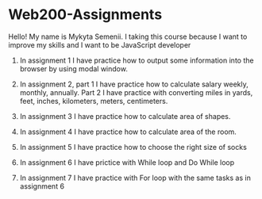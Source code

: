 # Web200-Assignments
Hello! My name is Mykyta Semenii.
I taking this course because I want to improve my skills and I want to be JavaScript developer

1) In assignment 1 I have practice how to output some information into the browser by using modal window.

2) In assignment 2, part 1 I have practice how to calculate salary weekly, monthly, annually. Part 2 I have practice with converting miles in yards, feet, inches, kilometers, meters, centimeters.

3) In assignment 3 I have practice how to calculate area of shapes.

4) In assignment 4 I have practice how to calculate area of the room.

5) In assignment 5 I have practice how to choose the right size of socks

6) In assignment 6 I have prictice with While loop and Do While loop

7) In assignment 7 I have practice with For loop with the same tasks as in assignment 6
